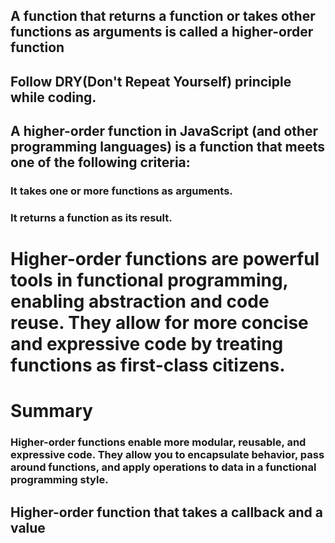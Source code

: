 ## A function that returns a function or takes other functions as arguments is called a higher-order function


## Follow DRY(Don't Repeat Yourself) principle while coding.


## A higher-order function in JavaScript (and other programming languages) is a function that meets one of the following criteria:

### It takes one or more functions as arguments.
### It returns a function as its result.


# Higher-order functions are powerful tools in functional programming, enabling abstraction and code reuse. They allow for more concise and expressive code by treating functions as first-class citizens.



# Summary
### Higher-order functions enable more modular, reusable, and expressive code. They allow you to encapsulate behavior, pass around functions, and apply operations to data in a functional programming style.



## Higher-order function that takes a callback and a value
